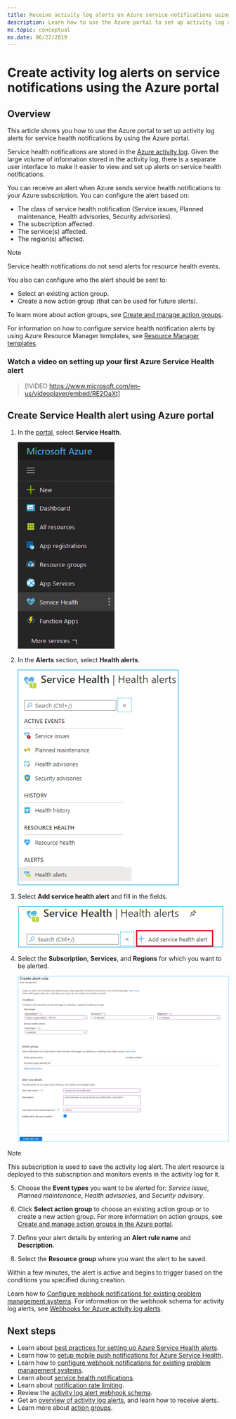 ```yaml
---
title: Receive activity log alerts on Azure service notifications using Azure portal
description: Learn how to use the Azure portal to set up activity log alerts for service health notifications by using the Azure portal.
ms.topic: conceptual
ms.date: 06/27/2019
---
```


# Create activity log alerts on service notifications using the Azure portal
## Overview

This article shows you how to use the Azure portal to set up activity log alerts for service health notifications by using the Azure portal.  

Service health notifications are stored in the [Azure activity log](../azure-monitor/essentials/platform-logs-overview.md). Given the large volume of information stored in the activity log, there is a separate user interface to make it easier to view and set up alerts on service health notifications. 

You can receive an alert when Azure sends service health notifications to your Azure subscription. You can configure the alert based on:

- The class of service health notification (Service issues, Planned maintenance, Health advisories, Security advisories).
- The subscription affected.
- The service(s) affected.
- The region(s) affected.

> [!NOTE]
> Service health notifications do not send alerts for resource health events.

You also can configure who the alert should be sent to:

- Select an existing action group.
- Create a new action group (that can be used for future alerts).

To learn more about action groups, see [Create and manage action groups](../azure-monitor/alerts/action-groups.md).

For information on how to configure service health notification alerts by using Azure Resource Manager templates, see [Resource Manager templates](../azure-monitor/alerts/alerts-activity-log.md).

### Watch a video on setting up your first Azure Service Health alert

>[!VIDEO https://www.microsoft.com/en-us/videoplayer/embed/RE2OaXt]

## Create Service Health alert using Azure portal
1. In the [portal](https://portal.azure.com), select **Service Health**.

    ![The "Service Health" service](media/alerts-activity-log-service-notifications/home-servicehealth.png)

1. In the **Alerts** section, select **Health alerts**.

    ![The "Health alerts" tab](media/alerts-activity-log-service-notifications/alerts-blades-sh.png)

1. Select **Add service health alert** and fill in the fields.

    ![The "Create service health alert" command](media/alerts-activity-log-service-notifications/service-health-alert.png)

1. Select the **Subscription**, **Services**, and **Regions** for which you want to be alerted.

    [![The "Add activity log alert" dialog box](./media/alerts-activity-log-service-notifications/activity-log-alert-new-ux.png)](./media/alerts-activity-log-service-notifications/activity-log-alert-new-ux.png#lightbox)

> [!NOTE]
>This subscription is used to save the activity log alert. The alert resource is deployed to this subscription and monitors events in the activity log for it.

5. Choose the **Event types** you want to be alerted for: *Service issue*, *Planned maintenance*, *Health advisories*, and *Security advisory*.

6. Click **Select action group** to choose an existing action group or to create a new action group. For more information on action groups, see [Create and manage action groups in the Azure portal](../azure-monitor/alerts/action-groups.md).


7. Define your alert details by entering an **Alert rule name** and **Description**.

8. Select the **Resource group** where you want the alert to be saved.



Within a few minutes, the alert is active and begins to trigger based on the conditions you specified during creation.

Learn how to [Configure webhook notifications for existing problem management systems](service-health-alert-webhook-guide.md). For information on the webhook schema for activity log alerts, see [Webhooks for Azure activity log alerts](../azure-monitor/alerts/activity-log-alerts-webhook.md).


## Next steps
- Learn about [best practices for setting up Azure Service Health alerts](https://www.microsoft.com/en-us/videoplayer/embed/RE2OtUa).
- Learn how to [setup mobile push notifications for Azure Service Health](https://www.microsoft.com/en-us/videoplayer/embed/RE2OtUw).
- Learn how to [configure webhook notifications for existing problem management systems](service-health-alert-webhook-guide.md).
- Learn about [service health notifications](service-notifications.md).
- Learn about [notification rate limiting](../azure-monitor/alerts/alerts-rate-limiting.md).
- Review the [activity log alert webhook schema](../azure-monitor/alerts/activity-log-alerts-webhook.md).
- Get an [overview of activity log alerts](../azure-monitor/platform/alerts-overview.md), and learn how to receive alerts.
- Learn more about [action groups](../azure-monitor/alerts/action-groups.md).
